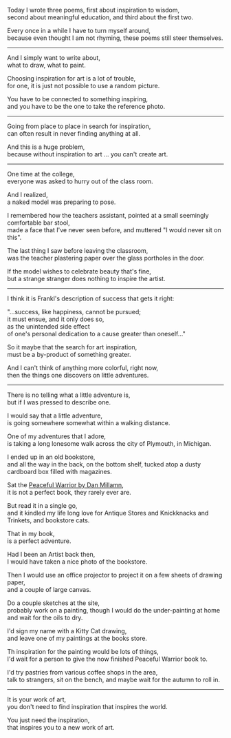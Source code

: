 Today I wrote three poems, first about inspiration to wisdom,\
second about meaningful education, and third about the first two.

Every once in a while I have to turn myself around,\
because even thought I am not rhyming, these poems still steer themselves.

---

And I simply want to write about,\
what to draw, what to paint.

Choosing inspiration for art is a lot of trouble,\
for one, it is just not possible to use a random picture.

You have to be connected to something inspiring,\
and you have to be the one to take the reference photo.

---

Going from place to place in search for inspiration,\
can often result in never finding anything at all.

And this is a huge problem,\
because without inspiration to art ... you can't create art.

---

One time at the college,\
everyone was asked to hurry out of the class room.

And I realized,\
a naked model was preparing to pose.

I remembered how the teachers assistant, pointed at a small seemingly comfortable bar stool,\
made a face that I've never seen before, and muttered "I would never sit on this".

The last thing I saw before leaving the classroom,\
was the teacher plastering paper over the glass portholes in the door.

If the model wishes to celebrate beauty that's fine,\
but a strange stranger does nothing to inspire the artist.

---

I think it is Frankl's description of success that gets it right:

"...success, like happiness, cannot be pursued;\
it must ensue, and it only does so,\
as the unintended side effect\
of one's personal dedication to a cause greater than oneself..."

So it maybe that the search for art inspiration,\
must be a by-product of something greater.

And I can't think of anything more colorful, right now,\
then the things one discovers on little adventures.

---

There is no telling what a little adventure is,\
but if I was pressed to describe one.

I would say that a little adventure,\
is going somewhere somewhat within a walking distance.

One of my adventures that I adore,\
is taking a long lonesome walk across the city of Plymouth, in Michigan.

I ended up in an old bookstore,\
and all the way in the back, on the bottom shelf, tucked atop a dusty cardboard box filled with magazines.

Sat the [Peaceful Warrior by Dan Millamn](https://www.youtube.com/watch?v=tO5SK-sVNu4),\
it is not a perfect book, they rarely ever are.

But read it in a single go,\
and it kindled my life long love for Antique Stores and Knickknacks and Trinkets, and bookstore cats.

That in my book,\
is a perfect adventure.

Had I been an Artist back then,\
I would have taken a nice photo of the bookstore.

Then I would use an office projector to project it on a few sheets of drawing paper,\
and a couple of large canvas.

Do a couple sketches at the site,\
probably work on a painting, though I would do the under-painting at home and wait for the oils to dry.

I'd sign my name with a Kitty Cat drawing,\
and leave one of my paintings at the books store.

Th inspiration for the painting would be lots of things,\
I'd wait for a person to give the now finished Peaceful Warrior book to.

I'd try pastries from various coffee shops in the area,\
talk to strangers, sit on the bench, and maybe wait for the autumn to roll in.

---

It is your work of art,\
you don't need to find inspiration that inspires the world.

You just need the inspiration,\
that inspires you to a new work of art.
